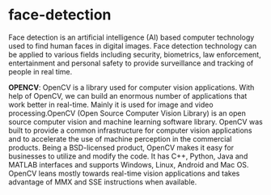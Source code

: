 # face-detection
Face detection is an artificial intelligence (AI) based computer technology used to find human faces in digital images. Face detection technology can be applied to various fields including security, biometrics, law enforcement, entertainment and personal safety to provide surveillance and tracking of people in real time.

**OPENCV**: OpenCV is a library used for computer vision applications. With help of OpenCV, we can build an enormous number of applications that work better in real-time. Mainly it is used for image and video processing.OpenCV (Open Source Computer Vision Library) is an open source computer vision and machine learning software library. OpenCV was built to provide a common infrastructure for computer vision applications and to accelerate the use of machine perception in the commercial products. Being a BSD-licensed product, OpenCV makes it easy for businesses to utilize and modify the code. It has C++, Python, Java and MATLAB interfaces and supports Windows, Linux, Android and Mac OS. OpenCV leans mostly towards real-time vision applications and takes advantage of MMX and SSE instructions when available.
